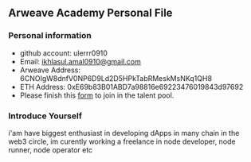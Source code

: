 ## Arweave Academy Personal File

### Personal information

- github account: ulerrr0910
- Email: ikhlasul.amal0910@gmail.com
- Arweave Address: 6CNOIgW8dnfV0NP6D9Ld2D5HPkTabRMeskMsNKq1QH8
- ETH Address: 0xE69b83B01ABD7a98816e69223476019843d97692
- Please finish this [form](https://docs.google.com/forms/d/e/1FAIpQLSfWA5fIIcBgmRppm3jNz5vmf9Mai_QMVil-2pO4r7YKn_Zhtw/viewform?usp=sf_link) to join in the talent pool.

### Introduce Yourself
 i'am have biggest enthusiast in developing dApps in many chain in the web3 circle, im curently working a freelance in node developer, node runner, node operator etc
